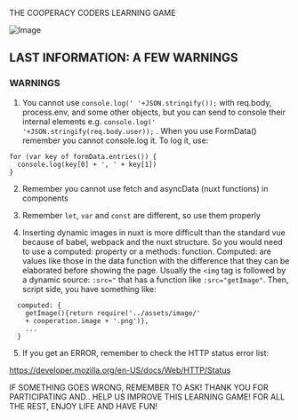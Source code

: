 THE COOPERACY CODERS LEARNING GAME

![Image](/assets/image/github/image3.png)

## LAST INFORMATION: A FEW WARNINGS

### WARNINGS

1. You cannot use `console.log(' '+JSON.stringify());`
with req.body, process.env, and some other objects, but
you can send to console their internal elements 
e.g. `console.log(' '+JSON.stringify(req.body.user));` .
When you use FormData() remember you
cannot console.log it. To log it, use:

```
for (var key of formData.entries()) {
  console.log(key[0] + ', ' + key[1])
}
```

2. Remember you cannot use fetch and
asyncData (nuxt functions) in components

3. Remember `let`, `var` and `const` are
different, so use them properly

4. Inserting dynamic images in nuxt is
more difficult than the standard vue 
because of babel, webpack and the nuxt
structure. So you would need to use a
computed: property or a methods: function.
Computed: are values like those in the data
function with the difference that they 
can be elaborated before
showing the page. 
Usually the `<img` tag is followed by
a dynamic source: ` :src=" ` that has
a function like `:src="getImage"`. Then,
script side, you have something like:

```
  computed: {
    getImage(){return require('../assets/image/'
    + cooperation.image + '.png')},
    ...
  }
```

5. If you get an ERROR, remember to check 
the HTTP status error list:

https://developer.mozilla.org/en-US/docs/Web/HTTP/Status

IF SOMETHING GOES WRONG, REMEMBER TO ASK!
THANK YOU FOR PARTICIPATING AND.. HELP US IMPROVE THIS LEARNING GAME!
FOR ALL THE REST, ENJOY LIFE AND HAVE FUN!
